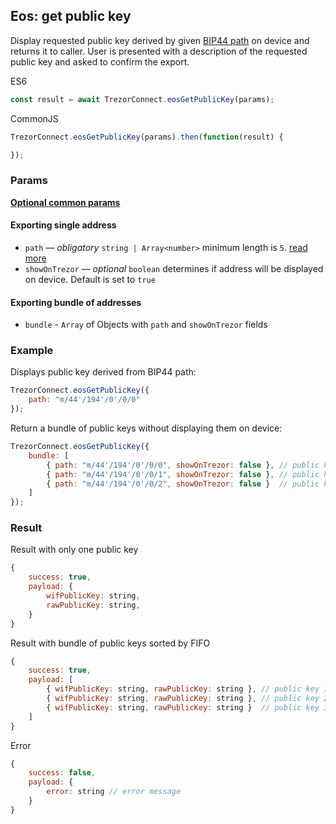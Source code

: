 ## Eos: get public key
Display requested public key derived by given [BIP44 path](path.md) on device and returns it to caller. 
User is presented with a description of the requested public key and asked to confirm the export.

ES6
```javascript
const result = await TrezorConnect.eosGetPublicKey(params);
```

CommonJS
```javascript
TrezorConnect.eosGetPublicKey(params).then(function(result) {

});
```

### Params
[****Optional common params****](commonParams.md)
#### Exporting single address
* `path` — *obligatory* `string | Array<number>` minimum length is `5`. [read more](path.md)
* `showOnTrezor` — *optional* `boolean` determines if address will be displayed on device. Default is set to `true`

#### Exporting bundle of addresses
* `bundle` - `Array` of Objects with `path` and `showOnTrezor` fields

### Example
Displays public key derived from BIP44 path:
```javascript
TrezorConnect.eosGetPublicKey({
    path: "m/44'/194'/0'/0/0"
});
```
Return a bundle of public keys without displaying them on device:
```javascript
TrezorConnect.eosGetPublicKey({
    bundle: [
        { path: "m/44'/194'/0'/0/0", showOnTrezor: false }, // public key 1
        { path: "m/44'/194'/0'/0/1", showOnTrezor: false }, // public key 2
        { path: "m/44'/194'/0'/0/2", showOnTrezor: false }  // public key 3
    ]
});
```

### Result
Result with only one public key
```javascript
{
    success: true,
    payload: {
        wifPublicKey: string,
        rawPublicKey: string,
    }
}
```
Result with bundle of public keys sorted by FIFO
```javascript
{
    success: true,
    payload: [
        { wifPublicKey: string, rawPublicKey: string }, // public key 1
        { wifPublicKey: string, rawPublicKey: string }, // public key 2
        { wifPublicKey: string, rawPublicKey: string }  // public key 3
    ]
}
```
Error
```javascript
{
    success: false,
    payload: {
        error: string // error message
    }
}
```